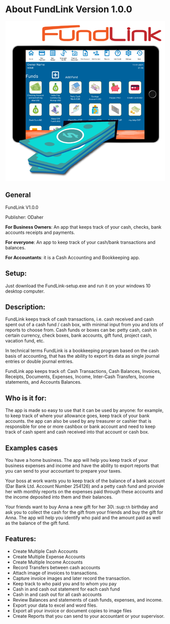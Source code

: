 # About FundLink Version 1.0.0

![icon of the program](media/image3.png)

General
-------

FundLink V1.0.0

Publisher: ODaher

**For Business Owners**: An app that keeps track of your cash, checks,
bank accounts receipts and payments.

**For everyone**: An app to keep track of your cash/bank transactions
and balances.

**For Accountants**: it is a Cash Accounting and Bookkeeping app.

Setup:
------
Just download the FundLink-setup.exe and run it on your windows 10 desktop computer.

Description:
------------
FundLink keeps track of cash transactions, i.e. cash received and cash
spent out of a cash fund / cash box, with minimal input from you and
lots of reports to choose from. Cash funds or boxes can be: petty cash,
cash in certain currency, check boxes, bank accounts, gift fund, project
cash, vacation fund, etc.

In technical terms FundLink is a bookkeeping program based on the cash
basis of accounting, that has the ability to export its data as single
journal entries or double journal entries.

FundLink app keeps track of: Cash Transactions, Cash Balances, Invoices,
Receipts, Documents, Expenses, Income, Inter-Cash Transfers, Income
statements, and Accounts Balances.

Who is it for:
--------------
The app is made so easy to use that it can be used by anyone: for
example, to keep track of where your allowance goes, keep track of your
bank accounts. the app can also be used by any treasurer or cashier that
is responsible for one or more cashbox or bank account and need to keep
track of cash spent and cash received into that account or cash box.

Examples cases
--------------
You have a home business. The app will help you keep track of your
business expenses and income and have the ability to export reports that
you can send to your accountant to prepare your taxes.

Your boss at work wants you to keep track of the balance of a bank
account (Dar Bank Ltd. Account Number 254126) and a petty cash fund and
provide her with monthly reports on the expenses paid through these
accounts and the income deposited into them and their balances.

Your friends want to buy Anna a new gift for her 30\ :sup:`th` birthday
and ask you to collect the cash for the gift from your friends and buy
the gift for Anna. The app will help you identify who paid and the
amount paid as well as the balance of the gift fund.

Features:
---------
-  Create Multiple Cash Accounts
-  Create Multiple Expense Accounts
-  Create Multiple Income Accounts
-  Record Transfers between cash accounts
-  Attach image of invoices to transactions.
-  Capture invoice images and later record the transaction.
-  Keep track to who paid you and to whom you pay
-  Cash in and cash out statement for each cash fund
-  Cash in and cash out for all cash accounts
-  Review Balances and statements of cash funds, expenses, and income.
-  Export your data to excel and word files.
-  Export all your invoice or document copies to image files
-  Create Reports that you can send to your accountant or your
   supervisor.